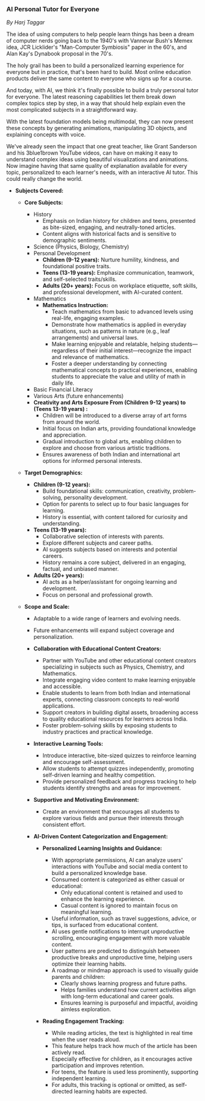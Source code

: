 ### AI Personal Tutor for Everyone
*By Harj Taggar*

The idea of using computers to help people learn things has been a dream of computer nerds going back to the 1940's with Vannevar Bush's Memex idea, JCR Licklider's "Man-Computer Symbiosis" paper in the 60's, and Alan Kay's Dynabook proposal in the 70's.

The holy grail has been to build a personalized learning experience for everyone but in practice, that's been hard to build. Most online education products deliver the same content to everyone who signs up for a course.

And today, with AI, we think it's finally possible to build a truly personal tutor for everyone. The latest reasoning capabilities let them break down complex topics step by step, in a way that should help explain even the most complicated subjects in a straightforward way.

With the latest foundation models being multimodal, they can now present these concepts by generating animations, manipulating 3D objects, and explaining concepts with voice.

We've already seen the impact that one great teacher, like Grant Sanderson and his 3blue1brown YouTube videos, can have on making it easy to understand complex ideas using beautiful visualizations and animations. Now imagine having that same quality of explanation available for every topic, personalized to each learner's needs, with an interactive AI tutor. This could really change the world.




- **Subjects Covered:**
    - **Core Subjects:**
        - History
            - Emphasis on Indian history for children and teens, presented as bite-sized, engaging, and neutrally-toned articles.
            - Content aligns with historical facts and is sensitive to demographic sentiments.
        - Science (Physics, Biology, Chemistry)
        - Personal Development
            - **Children (9-12 years):** Nurture humility, kindness, and foundational positive traits.
            - **Teens (13-19 years):** Emphasize communication, teamwork, and self-selected traits/skills.
            - **Adults (20+ years):** Focus on workplace etiquette, soft skills, and professional development, with AI-curated content.
        - Mathematics
            - **Mathematics Instruction:**
                - Teach mathematics from basic to advanced levels using real-life, engaging examples.
                - Demonstrate how mathematics is applied in everyday situations, such as patterns in nature (e.g., leaf arrangements) and universal laws.
                - Make learning enjoyable and relatable, helping students—regardless of their initial interest—recognize the impact and relevance of mathematics.
                - Foster a deeper understanding by connecting mathematical concepts to practical experiences, enabling students to appreciate the value and utility of math in daily life.
        - Basic Financial Literacy
        - Various Arts (future enhancements)
        - **Creativity and Arts Exposure From (Children 9-12 years) to  (Teens 13-19 years) :**
            - Children will be introduced to a diverse array of art forms from around the world.
            - Initial focus on Indian arts, providing foundational knowledge and appreciation.
            - Gradual introduction to global arts, enabling children to explore and choose from various artistic traditions.
            - Ensures awareness of both Indian and international art options for informed personal interests.

    - **Target Demographics:**
        - **Children (9-12 years):**
            - Build foundational skills: communication, creativity, problem-solving, personality development.
            - Option for parents to select up to four basic languages for learning.
            - History is essential, with content tailored for curiosity and understanding.
        - **Teens (13-19 years):**
            - Collaborative selection of interests with parents.
            - Explore different subjects and career paths.
            - AI suggests subjects based on interests and potential careers.
            - History remains a core subject, delivered in an engaging, factual, and unbiased manner.
        - **Adults (20+ years):**
            - AI acts as a helper/assistant for ongoing learning and development.
            - Focus on personal and professional growth.

    - **Scope and Scale:**
        - Adaptable to a wide range of learners and evolving needs.
        - Future enhancements will expand subject coverage and personalization.

        - **Collaboration with Educational Content Creators:**
            - Partner with YouTube and other educational content creators specializing in subjects such as Physics, Chemistry, and Mathematics.
            - Integrate engaging video content to make learning enjoyable and accessible.
            - Enable students to learn from both Indian and international experts, connecting classroom concepts to real-world applications.
            - Support creators in building digital assets, broadening access to quality educational resources for learners across India.
            - Foster problem-solving skills by exposing students to industry practices and practical knowledge.

        - **Interactive Learning Tools:**
            - Introduce interactive, bite-sized quizzes to reinforce learning and encourage self-assessment.
            - Allow students to attempt quizzes independently, promoting self-driven learning and healthy competition.
            - Provide personalized feedback and progress tracking to help students identify strengths and areas for improvement.

        - **Supportive and Motivating Environment:**
            - Create an environment that encourages all students to explore various fields and pursue their interests through consistent effort.

        - **AI-Driven Content Categorization and Engagement:**
            - **Personalized Learning Insights and Guidance:**
                - With appropriate permissions, AI can analyze users' interactions with YouTube and social media content to build a personalized knowledge base.
                - Consumed content is categorized as either casual or educational:
                    - Only educational content is retained and used to enhance the learning experience.
                    - Casual content is ignored to maintain focus on meaningful learning.
                - Useful information, such as travel suggestions, advice, or tips, is surfaced from educational content.
                - AI uses gentle notifications to interrupt unproductive scrolling, encouraging engagement with more valuable content.
                - User patterns are predicted to distinguish between productive breaks and unproductive time, helping users optimize their learning habits.
                - A roadmap or mindmap approach is used to visually guide parents and children:
                    - Clearly shows learning progress and future paths.
                    - Helps families understand how current activities align with long-term educational and career goals.
                    - Ensures learning is purposeful and impactful, avoiding aimless exploration.

            - **Reading Engagement Tracking:**
                - While reading articles, the text is highlighted in real time when the user reads aloud.
                - This feature helps track how much of the article has been actively read.
                - Especially effective for children, as it encourages active participation and improves retention.
                - For teens, the feature is used less prominently, supporting independent learning.
                - For adults, this tracking is optional or omitted, as self-directed learning habits are expected.